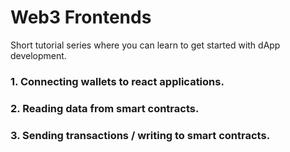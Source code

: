 # Web3 Frontends

Short tutorial series where you can learn to get started with dApp development.

### 1. Connecting wallets to react applications.

### 2. Reading data from smart contracts.

### 3. Sending transactions / writing to smart contracts.
